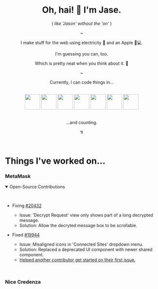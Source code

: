 <div align="center">
  <h1>
    Oh, hai! 🖖 I'm Jase.
  </h1>
  <p>
    ( <i>like 'Jason' without the 'on'</i> )
  <p>
  ~
  <p>
    I make stuff for the web using electricity 🔌 and an Apple 🍎💻.
  </p>
  <p>
    I'm guessing you can, too. 
  </p>
  <p>
    Which is pretty neat when you think about it. 🤯
  </p>
  <p>~</p>
  <p>
    Currently, I can code things in...
  </p>
  &nbsp;
  <div>
    <img src="https://cdn.jsdelivr.net/gh/devicons/devicon/icons/html5/html5-plain-wordmark.svg" width="50px" />
    <img src="https://cdn.jsdelivr.net/gh/devicons/devicon/icons/css3/css3-plain-wordmark.svg" width="50px"/>
    <img src="https://cdn.jsdelivr.net/gh/devicons/devicon/icons/javascript/javascript-original.svg" width="50px"/>
    <img src="https://cdn.jsdelivr.net/gh/devicons/devicon/icons/typescript/typescript-original.svg" width="50px"/>
    <img src="https://cdn.jsdelivr.net/gh/devicons/devicon/icons/python/python-original-wordmark.svg" width="50px"/>
    <img src="https://cdn.jsdelivr.net/gh/devicons/devicon/icons/nodejs/nodejs-original-wordmark.svg" width="50px"/>
    <img src="https://cdn.jsdelivr.net/gh/devicons/devicon/icons/solidity/solidity-original.svg" width="50px"/>
  </div>
  &nbsp;
  <p>
    ...and counting.
  </p>
  <p>↯</p>
  &nbsp;
</div>

<h1>Things I've worked on...</h1>

<h3>MetaMask</h3>

<details open>
  <summary>Open-Source Contributions</summary>
  
  &nbsp;
  - Fixing [#20432](https://github.com/MetaMask/metamask-extension/pull/20432)
    - Issue: 'Decrypt Request' view only shows part of a long decrypted message.
    - Solution: Allow the decryted message box to be scrollable.
  
  - Fixed [#19944](https://github.com/MetaMask/metamask-extension/pull/19944)
    - Issue: Misaligned icons in 'Connected Sites' dropdown menu.
    - Solution: Replaced a deprecated UI component with newer shared component.
    - [Helped another contributor get started on their first issue.](https://github.com/MetaMask/metamask-extension/issues/19901#issuecomment-1631045017)
</details>

&nbsp;

<h3>Nice Credenza</h3>
